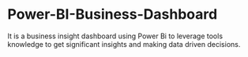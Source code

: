 # Power-BI-Business-Dashboard
It is a business insight dashboard using Power Bi to leverage tools knowledge to get significant insights and making data driven decisions.
